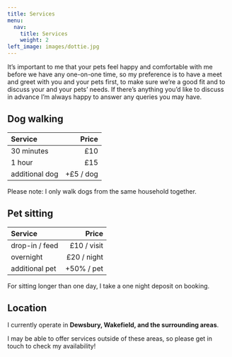 ```yaml
---
title: Services
menu:
  nav:
    title: Services
    weight: 2
left_image: images/dottie.jpg
---
```


It’s important to me that your pets feel happy and comfortable with me before we
have any one-on-one time, so my preference is to have a meet and greet with you
and your pets first, to make sure we’re a good fit and to discuss your and your
pets’ needs. If there’s anything you’d like to discuss in advance I’m always
happy to answer any queries you may have.

## Dog walking

| Service        |     Price |
| :------------- | --------: |
| 30 minutes     |       £10 |
| 1 hour         |       £15 |
| additional dog | +£5 / dog |

Please note: I only walk dogs from the same household together.

## Pet sitting

| Service        |       Price |
| :------------- | ----------: |
| drop-in / feed | £10 / visit |
| overnight      | £20 / night |
| additional pet |  +50% / pet |

For sitting longer than one day, I take a one night deposit on booking.

## Location

I currently operate in **Dewsbury, Wakefield, and the surrounding areas**.

I may be able to offer services outside of these areas, so please get in touch
to check my availability!
